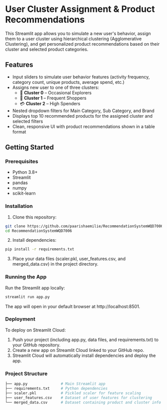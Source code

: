 # User Cluster Assignment & Product Recommendations

This Streamlit app allows you to simulate a new user's behavior, assign them to a user cluster using hierarchical clustering (Agglomerative Clustering), and get personalized product recommendations based on their cluster and selected product categories.

## Features

- Input sliders to simulate user behavior features (activity frequency, category count, unique products, average spend, etc.)
- Assigns new user to one of three clusters:
  - 💼 **Cluster 0** – Occasional Explorers
  - 🛒 **Cluster 1** – Frequent Shoppers
  - 💳 **Cluster 2** – High Spenders
- Nested dropdown filters for Main Category, Sub Category, and Brand
- Displays top 10 recommended products for the assigned cluster and selected filters
- Clean, responsive UI with product recommendations shown in a table format

## Getting Started

### Prerequisites

- Python 3.8+
- Streamlit
- pandas
- numpy
- scikit-learn

### Installation

1. Clone this repository:

```bash
git clone https://github.com/paarishaemilie/RecommendationSystemWQD7006.git
cd RecommendationSystemWQD7006
```

2. Install dependencies:
```bash
pip install -r requirements.txt
```
3. Place your data files (scaler.pkl, user_features.csv, and merged_data.csv) in the project directory.

### Running the App

Run the Streamlit app locally:

```bash
streamlit run app.py
```
The app will open in your default browser at http://localhost:8501.

### Deployment

To deploy on Streamlit Cloud:
1. Push your project (including app.py, data files, and requirements.txt) to your GitHub repository.
2. Create a new app on Streamlit Cloud linked to your GitHub repo.
3. Streamlit Cloud will automatically install dependencies and deploy the app.

### Project Structure

```bash
├── app.py               # Main Streamlit app
├── requirements.txt     # Python dependencies
├── scaler.pkl           # Pickled scaler for feature scaling
├── user_features.csv    # Dataset of user features for clustering
└── merged_data.csv      # Dataset containing product and cluster info
```
